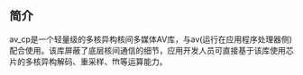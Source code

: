 ## 简介

av_cp是一个轻量级的多核异构核间多媒体AV库，与av(运行在应用程序处理器侧)配合使用。该库屏蔽了底层核间通信的细节，应用开发人员可直接基于该库使用芯片的多核异构解码、重采样、fft等运算能力。



